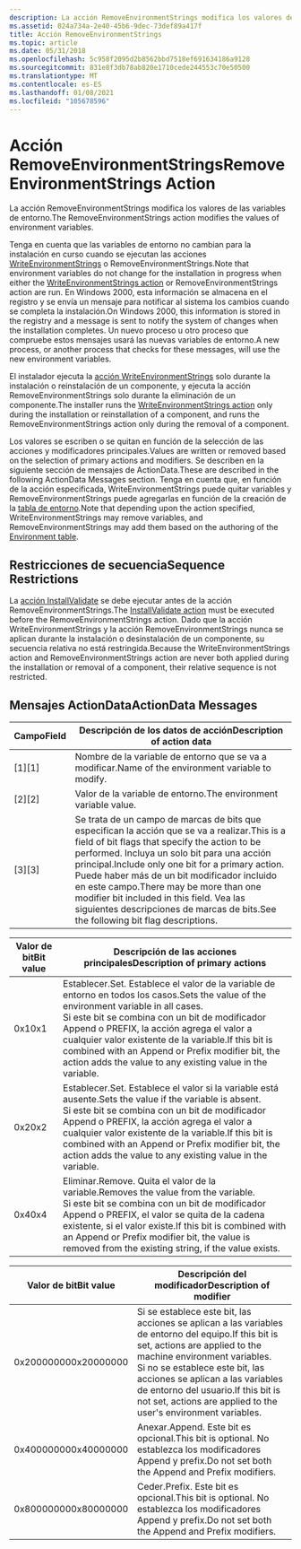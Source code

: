 ```yaml
---
description: La acción RemoveEnvironmentStrings modifica los valores de las variables de entorno.
ms.assetid: 024a734a-2e40-45b6-9dec-73def89a417f
title: Acción RemoveEnvironmentStrings
ms.topic: article
ms.date: 05/31/2018
ms.openlocfilehash: 5c958f2095d2b8562bbd7518ef691634186a9128
ms.sourcegitcommit: 831e8f3db78ab820e1710cede244553c70e50500
ms.translationtype: MT
ms.contentlocale: es-ES
ms.lasthandoff: 01/08/2021
ms.locfileid: "105678596"
---
```

# <a name="removeenvironmentstrings-action"></a><span data-ttu-id="7f534-103">Acción RemoveEnvironmentStrings</span><span class="sxs-lookup"><span data-stu-id="7f534-103">RemoveEnvironmentStrings Action</span></span>

<span data-ttu-id="7f534-104">La acción RemoveEnvironmentStrings modifica los valores de las variables de entorno.</span><span class="sxs-lookup"><span data-stu-id="7f534-104">The RemoveEnvironmentStrings action modifies the values of environment variables.</span></span>

<span data-ttu-id="7f534-105">Tenga en cuenta que las variables de entorno no cambian para la instalación en curso cuando se ejecutan las acciones [WriteEnvironmentStrings](writeenvironmentstrings-action.md) o RemoveEnvironmentStrings.</span><span class="sxs-lookup"><span data-stu-id="7f534-105">Note that environment variables do not change for the installation in progress when either the [WriteEnvironmentStrings action](writeenvironmentstrings-action.md) or RemoveEnvironmentStrings action are run.</span></span> <span data-ttu-id="7f534-106">En Windows 2000, esta información se almacena en el registro y se envía un mensaje para notificar al sistema los cambios cuando se completa la instalación.</span><span class="sxs-lookup"><span data-stu-id="7f534-106">On Windows 2000, this information is stored in the registry and a message is sent to notify the system of changes when the installation completes.</span></span> <span data-ttu-id="7f534-107">Un nuevo proceso u otro proceso que compruebe estos mensajes usará las nuevas variables de entorno.</span><span class="sxs-lookup"><span data-stu-id="7f534-107">A new process, or another process that checks for these messages, will use the new environment variables.</span></span>

<span data-ttu-id="7f534-108">El instalador ejecuta la [acción WriteEnvironmentStrings](writeenvironmentstrings-action.md) solo durante la instalación o reinstalación de un componente, y ejecuta la acción RemoveEnvironmentStrings solo durante la eliminación de un componente.</span><span class="sxs-lookup"><span data-stu-id="7f534-108">The installer runs the [WriteEnvironmentStrings action](writeenvironmentstrings-action.md) only during the installation or reinstallation of a component, and runs the RemoveEnvironmentStrings action only during the removal of a component.</span></span>

<span data-ttu-id="7f534-109">Los valores se escriben o se quitan en función de la selección de las acciones y modificadores principales.</span><span class="sxs-lookup"><span data-stu-id="7f534-109">Values are written or removed based on the selection of primary actions and modifiers.</span></span> <span data-ttu-id="7f534-110">Se describen en la siguiente sección de mensajes de ActionData.</span><span class="sxs-lookup"><span data-stu-id="7f534-110">These are described in the following ActionData Messages section.</span></span> <span data-ttu-id="7f534-111">Tenga en cuenta que, en función de la acción especificada, WriteEnvironmentStrings puede quitar variables y RemoveEnvironmentStrings puede agregarlas en función de la creación de la [tabla de entorno](environment-table.md).</span><span class="sxs-lookup"><span data-stu-id="7f534-111">Note that depending upon the action specified, WriteEnvironmentStrings may remove variables, and RemoveEnvironmentStrings may add them based on the authoring of the [Environment table](environment-table.md).</span></span>

## <a name="sequence-restrictions"></a><span data-ttu-id="7f534-112">Restricciones de secuencia</span><span class="sxs-lookup"><span data-stu-id="7f534-112">Sequence Restrictions</span></span>

<span data-ttu-id="7f534-113">La [acción InstallValidate](installvalidate-action.md) se debe ejecutar antes de la acción RemoveEnvironmentStrings.</span><span class="sxs-lookup"><span data-stu-id="7f534-113">The [InstallValidate action](installvalidate-action.md) must be executed before the RemoveEnvironmentStrings action.</span></span> <span data-ttu-id="7f534-114">Dado que la acción WriteEnvironmentStrings y la acción RemoveEnvironmentStrings nunca se aplican durante la instalación o desinstalación de un componente, su secuencia relativa no está restringida.</span><span class="sxs-lookup"><span data-stu-id="7f534-114">Because the WriteEnvironmentStrings action and RemoveEnvironmentStrings action are never both applied during the installation or removal of a component, their relative sequence is not restricted.</span></span>

## <a name="actiondata-messages"></a><span data-ttu-id="7f534-115">Mensajes ActionData</span><span class="sxs-lookup"><span data-stu-id="7f534-115">ActionData Messages</span></span>



| <span data-ttu-id="7f534-116">Campo</span><span class="sxs-lookup"><span data-stu-id="7f534-116">Field</span></span> | <span data-ttu-id="7f534-117">Descripción de los datos de acción</span><span class="sxs-lookup"><span data-stu-id="7f534-117">Description of action data</span></span>                                                                                                                                                                                                |
|-------|---------------------------------------------------------------------------------------------------------------------------------------------------------------------------------------------------------------------------|
| <span data-ttu-id="7f534-118">\[1\]</span><span class="sxs-lookup"><span data-stu-id="7f534-118">\[1\]</span></span> | <span data-ttu-id="7f534-119">Nombre de la variable de entorno que se va a modificar.</span><span class="sxs-lookup"><span data-stu-id="7f534-119">Name of the environment variable to modify.</span></span>                                                                                                                                                                               |
| <span data-ttu-id="7f534-120">\[2\]</span><span class="sxs-lookup"><span data-stu-id="7f534-120">\[2\]</span></span> | <span data-ttu-id="7f534-121">Valor de la variable de entorno.</span><span class="sxs-lookup"><span data-stu-id="7f534-121">The environment variable value.</span></span>                                                                                                                                                                                           |
| <span data-ttu-id="7f534-122">\[3\]</span><span class="sxs-lookup"><span data-stu-id="7f534-122">\[3\]</span></span> | <span data-ttu-id="7f534-123">Se trata de un campo de marcas de bits que especifican la acción que se va a realizar.</span><span class="sxs-lookup"><span data-stu-id="7f534-123">This is a field of bit flags that specify the action to be performed.</span></span> <span data-ttu-id="7f534-124">Incluya un solo bit para una acción principal.</span><span class="sxs-lookup"><span data-stu-id="7f534-124">Include only one bit for a primary action.</span></span> <span data-ttu-id="7f534-125">Puede haber más de un bit modificador incluido en este campo.</span><span class="sxs-lookup"><span data-stu-id="7f534-125">There may be more than one modifier bit included in this field.</span></span> <span data-ttu-id="7f534-126">Vea las siguientes descripciones de marcas de bits.</span><span class="sxs-lookup"><span data-stu-id="7f534-126">See the following bit flag descriptions.</span></span> |



 



| <span data-ttu-id="7f534-127">Valor de bit</span><span class="sxs-lookup"><span data-stu-id="7f534-127">Bit value</span></span> | <span data-ttu-id="7f534-128">Descripción de las acciones principales</span><span class="sxs-lookup"><span data-stu-id="7f534-128">Description of primary actions</span></span>                                                                                                                                                                                      |
|-----------|---------------------------------------------------------------------------------------------------------------------------------------------------------------------------------------------------------------------|
| <span data-ttu-id="7f534-129">0x1</span><span class="sxs-lookup"><span data-stu-id="7f534-129">0x1</span></span>       | <span data-ttu-id="7f534-130">Establecer.</span><span class="sxs-lookup"><span data-stu-id="7f534-130">Set.</span></span> <span data-ttu-id="7f534-131">Establece el valor de la variable de entorno en todos los casos.</span><span class="sxs-lookup"><span data-stu-id="7f534-131">Sets the value of the environment variable in all cases.</span></span><br/> <span data-ttu-id="7f534-132">Si este bit se combina con un bit de modificador Append o PREFIX, la acción agrega el valor a cualquier valor existente de la variable.</span><span class="sxs-lookup"><span data-stu-id="7f534-132">If this bit is combined with an Append or Prefix modifier bit, the action adds the value to any existing value in the variable.</span></span><br/> |
| <span data-ttu-id="7f534-133">0x2</span><span class="sxs-lookup"><span data-stu-id="7f534-133">0x2</span></span>       | <span data-ttu-id="7f534-134">Establecer.</span><span class="sxs-lookup"><span data-stu-id="7f534-134">Set.</span></span> <span data-ttu-id="7f534-135">Establece el valor si la variable está ausente.</span><span class="sxs-lookup"><span data-stu-id="7f534-135">Sets the value if the variable is absent.</span></span><br/> <span data-ttu-id="7f534-136">Si este bit se combina con un bit de modificador Append o PREFIX, la acción agrega el valor a cualquier valor existente de la variable.</span><span class="sxs-lookup"><span data-stu-id="7f534-136">If this bit is combined with an Append or Prefix modifier bit, the action adds the value to any existing value in the variable.</span></span><br/>                |
| <span data-ttu-id="7f534-137">0x4</span><span class="sxs-lookup"><span data-stu-id="7f534-137">0x4</span></span>       | <span data-ttu-id="7f534-138">Eliminar.</span><span class="sxs-lookup"><span data-stu-id="7f534-138">Remove.</span></span> <span data-ttu-id="7f534-139">Quita el valor de la variable.</span><span class="sxs-lookup"><span data-stu-id="7f534-139">Removes the value from the variable.</span></span><br/> <span data-ttu-id="7f534-140">Si este bit se combina con un bit de modificador Append o PREFIX, el valor se quita de la cadena existente, si el valor existe.</span><span class="sxs-lookup"><span data-stu-id="7f534-140">If this bit is combined with an Append or Prefix modifier bit, the value is removed from the existing string, if the value exists.</span></span><br/>               |



 



| <span data-ttu-id="7f534-141">Valor de bit</span><span class="sxs-lookup"><span data-stu-id="7f534-141">Bit value</span></span>  | <span data-ttu-id="7f534-142">Descripción del modificador</span><span class="sxs-lookup"><span data-stu-id="7f534-142">Description of modifier</span></span>                                                                                                                                                              |
|------------|--------------------------------------------------------------------------------------------------------------------------------------------------------------------------------------|
| <span data-ttu-id="7f534-143">0x20000000</span><span class="sxs-lookup"><span data-stu-id="7f534-143">0x20000000</span></span> | <span data-ttu-id="7f534-144">Si se establece este bit, las acciones se aplican a las variables de entorno del equipo.</span><span class="sxs-lookup"><span data-stu-id="7f534-144">If this bit is set, actions are applied to the machine environment variables.</span></span><br/> <span data-ttu-id="7f534-145">Si no se establece este bit, las acciones se aplican a las variables de entorno del usuario.</span><span class="sxs-lookup"><span data-stu-id="7f534-145">If this bit is not set, actions are applied to the user's environment variables.</span></span><br/> |
| <span data-ttu-id="7f534-146">0x40000000</span><span class="sxs-lookup"><span data-stu-id="7f534-146">0x40000000</span></span> | <span data-ttu-id="7f534-147">Anexar.</span><span class="sxs-lookup"><span data-stu-id="7f534-147">Append.</span></span> <span data-ttu-id="7f534-148">Este bit es opcional.</span><span class="sxs-lookup"><span data-stu-id="7f534-148">This bit is optional.</span></span> <span data-ttu-id="7f534-149">No establezca los modificadores Append y prefix.</span><span class="sxs-lookup"><span data-stu-id="7f534-149">Do not set both the Append and Prefix modifiers.</span></span><br/>                                                                                            |
| <span data-ttu-id="7f534-150">0x80000000</span><span class="sxs-lookup"><span data-stu-id="7f534-150">0x80000000</span></span> | <span data-ttu-id="7f534-151">Ceder.</span><span class="sxs-lookup"><span data-stu-id="7f534-151">Prefix.</span></span> <span data-ttu-id="7f534-152">Este bit es opcional.</span><span class="sxs-lookup"><span data-stu-id="7f534-152">This bit is optional.</span></span> <span data-ttu-id="7f534-153">No establezca los modificadores Append y prefix.</span><span class="sxs-lookup"><span data-stu-id="7f534-153">Do not set both the Append and Prefix modifiers.</span></span><br/>                                                                                            |



 

 

 




